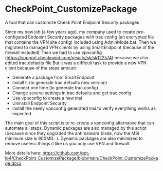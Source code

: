 # CheckPoint_CustomizePackage
A tool that can customize Check Point Endpoint Security packages

Since my new job (a few years ago), my company used to create pre-configured Endpoint Security packages with trac.config (an encrypted file that contains the VPN site config) included using AdminMode.bat.
Then we migrated to managed VPN clients by using SmartEndpoint (because of the firewall included)
Then we had to use vpnconfig (https://support.checkpoint.com/results/sk/sk122574) because we also edited trac.defaults file
But it was a difficult task to provide a new VPN client because of the steps amount:
-	Generate a package from SmartEndpoint
-	Install it (to generate trac.defaults new version)
-	Connect one time (to generate trac.config)
-	Change several settings in trac.defaults and get trac.config 
-	Use vpnconfig to create a new msi
-	Uninstall Endpoint Security 
-	Install the newly vpnconfig generated msi to verify everything works as expected.

The main goal of this script is to re-create a vpnconfig alternative that can automate all steps. Dynamic packages are also managed by this script (because since they upgraded the antimalware blade, now the MSI minimum size is 900MB...).
Dynamic packages are also minimized to remove useless things if like us you only use VPN and firewall.

More details here: https://github.com/qqt-lo4/CheckPoint_CustomizePackage/blob/main/CheckPoint_CustomizePackage.docx 
